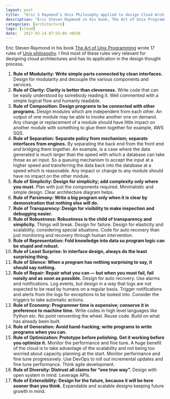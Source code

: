 ```yaml
---
layout: post
title:  "Eric S Raymond’s Unix Philosophy applied to design Cloud Architectures"
description: "Eric Steven Raymond in his book, The Art of Unix Programming, wrote 17 rules of Unix philosophy. I find most of these rules very relevant for designing cloud architectures and has its application in the design thought process." 
categories: [architecture]
tags: [cloud]
date:   2017-03-14 07:55:09 +0530
---
```

Eric Steven Raymond in his book [The Art of Unix Programming](https://books.google.co.in/books?id=H4q1t-jAcBIC&printsec=frontcover&source=gbs_ge_summary_r&cad=0#v=onepage&q&f=false) wrote 17 rules of [Unix philosophy](https://en.wikipedia.org/wiki/Unix_philosophy). I find most of these rules very relevant for designing cloud architectures and has its application in the design thought process.

1. **Rule of Modularity: Write simple parts connected by clean interfaces.**
Design for modularity and decouple the various components and services.
2. **Rule of Clarity: Clarity is better than cleverness.**
Write code that can be easily understood by somebody reading it. Well commented with a simple logical flow and humanly readable.
3. **Rule of Composition: Design programs to be connected with other programs.**
Design modules which are independent from each other. An output of one module may be able to invoke another one on demand. Any change or replacement of a module should have little impact on another module with something to glue them together for example, AWS SQS.
4. **Rule of Separation: Separate policy from mechanism; separate interfaces from engines.**
By separating the back end from the front end and bridging them together. An example, is a case where the data generated is much larger than the speed with which a database can take those as an input. So a queuing mechanism to accept the input at a higher speed and transferring the data back into the database at a speed which is reasonable. Any impact or change to any module should have no impact on the other module.
5. **Rule of Simplicity: Design for simplicity; add complexity only where you must.**
Plan with just the components required. Minimalistic and simple design. Clear architecture diagram helps.
6. **Rule of Parsimony: Write a big program only when it is clear by demonstration that nothing else will do.**
7. **Rule of Transparency: Design for visibility to make inspection and debugging easier.**
8. **Rule of Robustness: Robustness is the child of transparency and simplicity.** Things will break. Design for failure. Design for elasticity and scalability, considering special situations. Code for auto recovery than just monitoring and recovery through human intervention.
9. **Rule of Representation: Fold knowledge into data so program logic can be stupid and robust.**
10. **Rule of Least Surprise: In interface design, always do the least surprising thing.**
11. **Rule of Silence: When a program has nothing surprising to say, it should say nothing.**
12. **Rule of Repair: Repair what you can — but when you must fail, fail noisily and as soon as possible.**
Design for auto recovery. Use alarms and notifications. Log events, but design in a way that logs are not expected to be read by humans on a regular basis. Trigger notifications and alerts from the logs for exceptions to be looked into. Consider the triggers to take automatic actions.
13. **Rule of Economy: Programmer time is expensive; conserve it in preference to machine time.**
Write codes in high level languages like Python etc. No point reinventing the wheel. Reuse code. Build on what has already been built.
14. **Rule of Generation: Avoid hand-hacking; write programs to write programs when you can.**
15. **Rule of Optimization: Prototype before polishing. Get it working before you optimize it.**
Monitor the performance and fine tune. A huge benefit of the cloud is to take advantage of the scalability and not being too worried about capacity planning at the start. Monitor performance and fine tune progressively. Use DevOps to roll out incremental updates and fine tune performance. Think agile development.
16. **Rule of Diversity: Distrust all claims for “one true way”.**
Design with open system in mind. Leverage APIs.
17. **Rule of Extensibility: Design for the future, because it will be here sooner than you think.**
Expandable and scalable designs keeping future growth in mind.